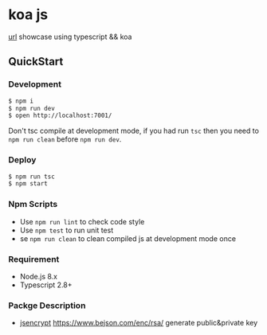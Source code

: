 # koa js

[url](https://www.koajs.com.cn/) showcase using typescript && koa

## QuickStart

### Development

```bash
$ npm i
$ npm run dev
$ open http://localhost:7001/
```

Don't tsc compile at development mode, if you had run `tsc` then you need to `npm run clean` before `npm run dev`.

### Deploy

```bash
$ npm run tsc
$ npm start
```

### Npm Scripts

- Use `npm run lint` to check code style
- Use `npm test` to run unit test
- se `npm run clean` to clean compiled js at development mode once

### Requirement

- Node.js 8.x
- Typescript 2.8+

### Packge Description

- [jsencrypt](https://www.npmjs.com/package/jsencrypt) https://www.bejson.com/enc/rsa/ generate public&private key
